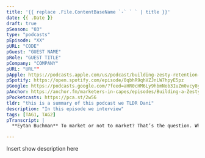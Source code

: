 ```yaml
---
title: '{{ replace .File.ContentBaseName `-` ` ` | title }}'
date: {{ .Date }}
draft: true
pSeason: "03"
type: "podcasts"
pEpisode: "XX"
pURL: "CODE"
pGuest: "GUEST NAME"
pRole: "GUEST TITLE"
pCompany: "COMPANY"
pURL: "URL""
pApple: https://podcasts.apple.com/us/podcast/building-zesty-retention-focused-movement-yam-regev/id1353391360?i=1000458528149
pSpotify: https://open.spotify.com/episode/0qbhR9qhVZJnLW7hpyE5pz
pGoogle: https://podcasts.google.com/?feed=aHR0cHM6Ly9hbmNob3IuZm0vcy8yOWI1NTgwL3BvZGNhc3QvcnNz&episode=OWMxYTBmMTktNjFjNC1iMjNhLTcwY2YtOWFlYWY3OTVjZTY2
pAnchor: https://anchor.fm/marketers-in-capes/episodes/Building-a-Zesty--Retention-Focused-Movement-with-Yam-Regev-of-Zest-e99c8b
pPocketcasts: https://pca.st/2w56
tldr: "this is a summary of this podcast we TLDR Dani"
description: "In this episode we interview"  
tags: [TAG1, TAG2]
pTranscript: |
  **Eytan Buchman** To market or not to market? That’s the question. When I hear experts talk about Shakespeare, I always debate if Bill even thought about half of

--- 
```

Insert show description here

